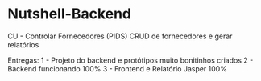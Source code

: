 # Nutshell-Backend

CU - Controlar Fornecedores (PIDS)
CRUD de fornecedores e gerar relatórios

Entregas:
    1 - Projeto do backend e protótipos muito bonitinhos criados
    2 - Backend funcionando 100%
    3 - Frontend e Relatório Jasper 100%
